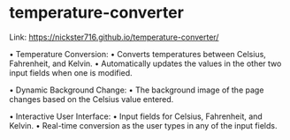 # temperature-converter
Link: https://nickster716.github.io/temperature-converter/

• Temperature Conversion:
    • Converts temperatures between Celsius, Fahrenheit, and Kelvin.
    • Automatically updates the values in the other two input fields when one is modified.

• Dynamic Background Change:
    • The background image of the page changes based on the Celsius value entered. 
    
• Interactive User Interface:
    • Input fields for Celsius, Fahrenheit, and Kelvin.
    • Real-time conversion as the user types in any of the input fields.

